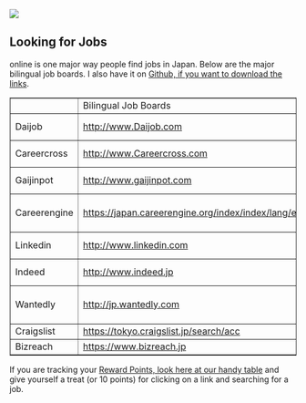 <p>
  <img src="https://s3-ap-northeast-1.amazonaws.com/all-jp-1/img/icons/office/icons8-job-seeker.png">
</p>
<h2>Looking for Jobs</h2>
<p>
  online is one major way people find jobs in Japan. Below are the major bilingual
  job boards. I also have it on
  <a href="https://github.com/audiologiks/kb-Articles/blob/master/JapanJob/NihonJobMarket/BilingualJobBoards.md">Github, if you want to download the links</a>.
</p>
<table dir="ltr" border="1" cellspacing="0" cellpadding="0">
  <colgroup>
    <col width="102">
    <col width="303">
    <col width="180">
  </colgroup>
  <tbody>
    <tr>
      <td>&nbsp;</td>
      <td data-sheets-value="{&quot;1&quot;:2,&quot;2&quot;:&quot;Bilingual Job Boards&quot;}">Bilingual Job Boards</td>
      <td>&nbsp;</td>
    </tr>
    <tr>
      <td data-sheets-value="{&quot;1&quot;:2,&quot;2&quot;:&quot;Daijob&quot;}">Daijob</td>
      <td data-sheets-value="{&quot;1&quot;:2,&quot;2&quot;:&quot;http://www.Daijob.com&quot;}">
        <a class="in-cell-link" href="http://www.Daijob.com" target="_blank" rel="noopener">http://www.Daijob.com</a>
      </td>
      <td data-sheets-value="{&quot;1&quot;:2,&quot;2&quot;:&quot;Bilingual Jobs&quot;}">Bilingual Jobs</td>
    </tr>
    <tr>
      <td data-sheets-value="{&quot;1&quot;:2,&quot;2&quot;:&quot;Careercross&quot;}">Careercross</td>
      <td data-sheets-value="{&quot;1&quot;:2,&quot;2&quot;:&quot;http://www.Careercross.com&quot;}">
        <a class="in-cell-link" href="http://www.Careercross.com" target="_blank" rel="noopener">http://www.Careercross.com</a>
      </td>
      <td data-sheets-value="{&quot;1&quot;:2,&quot;2&quot;:&quot;Bilingual Jobs&quot;}">Bilingual Jobs</td>
    </tr>
    <tr>
      <td data-sheets-value="{&quot;1&quot;:2,&quot;2&quot;:&quot;Gaijinpot&quot;}">Gaijinpot</td>
      <td data-sheets-value="{&quot;1&quot;:2,&quot;2&quot;:&quot;http://www.gaijinpot.com&quot;}">
        <a class="in-cell-link" href="http://www.gaijinpot.com" target="_blank" rel="noopener">http://www.gaijinpot.com</a>
      </td>
      <td data-sheets-value="{&quot;1&quot;:2,&quot;2&quot;:&quot;Bilingual Jobs&quot;}">Bilingual Jobs</td>
    </tr>
    <tr>
      <td data-sheets-value="{&quot;1&quot;:2,&quot;2&quot;:&quot;Careerengine&quot;}">Careerengine</td>
      <td data-sheets-value="{&quot;1&quot;:2,&quot;2&quot;:&quot;https://japan.careerengine.org/index/index/lang/en&quot;}">
        <a class="in-cell-link" href="https://japan.careerengine.org/index/index/lang/en" target="_blank" rel="noopener">https://japan.careerengine.org/index/index/lang/en</a>
      </td>
      <td data-sheets-value="{&quot;1&quot;:2,&quot;2&quot;:&quot;Foreign Companies in Japan&quot;}">Foreign Companies in Japan</td>
    </tr>
    <tr>
      <td data-sheets-value="{&quot;1&quot;:2,&quot;2&quot;:&quot;Linkedin&quot;}">Linkedin</td>
      <td data-sheets-value="{&quot;1&quot;:2,&quot;2&quot;:&quot;http://www.linkedin.com&quot;}">
        <a class="in-cell-link" href="http://www.linkedin.com" target="_blank" rel="noopener">http://www.linkedin.com</a>
      </td>
      <td data-sheets-value="{&quot;1&quot;:2,&quot;2&quot;:&quot;Linkedin Jobs&quot;}">Linkedin Jobs</td>
    </tr>
    <tr>
      <td data-sheets-value="{&quot;1&quot;:2,&quot;2&quot;:&quot;Indeed&quot;}">Indeed</td>
      <td data-sheets-value="{&quot;1&quot;:2,&quot;2&quot;:&quot;http://www.indeed.jp&quot;}">
        <a class="in-cell-link" href="http://www.indeed.jp" target="_blank" rel="noopener">http://www.indeed.jp</a>
      </td>
      <td data-sheets-value="{&quot;1&quot;:2,&quot;2&quot;:&quot;Internet Aggregator&quot;}">Internet Aggregator</td>
    </tr>
    <tr>
      <td data-sheets-value="{&quot;1&quot;:2,&quot;2&quot;:&quot;Wantedly&quot;}">Wantedly</td>
      <td data-sheets-value="{&quot;1&quot;:2,&quot;2&quot;:&quot;http://jp.wantedly.com&quot;}">
        <a class="in-cell-link" href="http://jp.wantedly.com" target="_blank" rel="noopener">http://jp.wantedly.com</a>
      </td>
      <td data-sheets-value="{&quot;1&quot;:2,&quot;2&quot;:&quot;Japan Social Job Search&quot;}">Japan Social Job Search</td>
    </tr>
    <tr>
      <td data-sheets-value="{&quot;1&quot;:2,&quot;2&quot;:&quot;Craigslist&quot;}">Craigslist</td>
      <td data-sheets-value="{&quot;1&quot;:2,&quot;2&quot;:&quot;https://tokyo.craigslist.jp/search/acc&quot;}">
        <a class="in-cell-link" href="https://tokyo.craigslist.jp/search/acc" target="_blank" rel="noopener">https://tokyo.craigslist.jp/search/acc</a>
      </td>
      <td data-sheets-value="{&quot;1&quot;:2,&quot;2&quot;:&quot;Craigslist&quot;}">Craigslist</td>
    </tr>
    <tr>
      <td data-sheets-value="{&quot;1&quot;:2,&quot;2&quot;:&quot;Bizreach&quot;}">Bizreach</td>
      <td data-sheets-value="{&quot;1&quot;:2,&quot;2&quot;:&quot;https://www.bizreach.jp&quot;}">
        <a class="in-cell-link" href="https://www.bizreach.jp" target="_blank" rel="noopener">https://www.bizreach.jp</a>
      </td>
      <td data-sheets-value="{&quot;1&quot;:2,&quot;2&quot;:&quot;Bizreach&quot;}">Bizreach</td>
    </tr>
  </tbody>
</table>
<p>
  If you are tracking your
  <a href="https://github.com/audiologiks/kb-Articles/blob/master/JapanJob/ResearchJobSearch/reward_points.md">Reward Points, look here at our handy table</a>
  and give yourself a treat (or 10 points) for clicking on a link and searching
  for a job.
</p>
